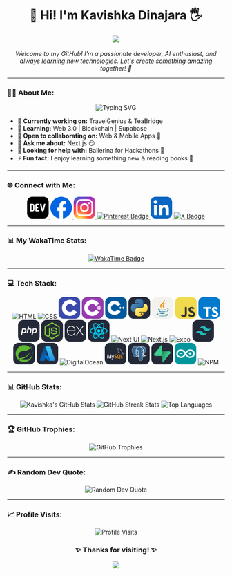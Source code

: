 <!-- README.md -->

<h1 align="center">💫 Hi! I'm Kavishka Dinajara 🖐️</h1>

<p align="center">
  <img src="https://media.giphy.com/media/hvRJCLFzcasrR4ia7z/giphy.gif" width="50">
</p>

<p align="center">
  <em>Welcome to my GitHub! I'm a passionate developer, AI enthusiast, and always learning new technologies. Let's create something amazing together! 🚀</em>
</p>

---

### 👨‍💻 About Me:

<p align="center">
  <img src="https://readme-typing-svg.demolab.com?font=Fira+Code&duration=4000&pause=1000&color=F75C7E&width=435&lines=🔭+Currently+working+on:+TravelGenius;🔭+Currently+working+on:+TeaBridge;🌱+Learning:+web+3.0;🌱+Learning:+blockchain;🌱+Learning:+supabase+|+expo;👯+Web+%26+Mobile+Apps;⚡+Fun+fact:+reading+books" alt="Typing SVG"/>
</p>

<ul>
  <li>🔭 <strong>Currently working on:</strong> TravelGenius & TeaBridge</li>
  <li>🌱 <strong>Learning:</strong> Web 3.0 | Blockchain | Supabase</li>
  <li>👯 <strong>Open to collaborating on:</strong> Web & Mobile Apps 🐼</li>
  <li>🫡 <strong>Ask me about:</strong> Next.js 😏</li>
  <li>🤝 <strong>Looking for help with:</strong> Ballerina for Hackathons 🥶</li>
  <li>⚡ <strong>Fun fact:</strong> I enjoy learning something new & reading books 💚</li>
</ul>

---

### 🌐 Connect with Me:
<p align="center">
  <a href="https://dev.to/kavishka_dinajara_88" target="_blank">
    <img src="https://github.com/tandpfun/skill-icons/blob/main/icons/DevTo-Dark.svg" width="50" alt="Dev.to Badge"/>
  </a>
  <a href="https://facebook.com/kavishka.dinajara" target="_blank">
    <img src="https://github.com/CLorant/readme-social-icons/blob/main/large/colored/facebook.svg" width="50" alt="Facebook Badge"/>
  </a>
  <a href="https://instagram.com/kavishka_dinajara" target="_blank">
    <img src="https://github.com/tandpfun/skill-icons/blob/main/icons/Instagram.svg" width="50" alt="Instagram Badge"/>
  </a>
  <a href="https://pinterest.com/kavishkadinajara" target="_blank">
    <img src="https://github.com/gauravghongde/social-icons/blob/master/SVG/Color/Pinterest.svg" width="50" alt="Pinterest Badge"/>
  </a>
  <a href="https://linkedin.com/in/kavishka-dinajara-502b011b3" target="_blank">
    <img src="https://github.com/tandpfun/skill-icons/blob/main/icons/LinkedIn.svg" width="50" alt="LinkedIn Badge"/>
  </a>
  <a href="https://x.com/dinajara44888" target="_blank">
    <img src="https://github.com/gauravghongde/social-icons/blob/master/PNG/Color/Twitter.png" width="50" alt="X Badge"/>
  </a>
</p>

---

### 📊 My WakaTime Stats:
<p align="center">
  <a href="https://wakatime.com/@2fd19a86-8f34-4042-a5fc-5a759b0e87cc" target="_blank">
    <img src="https://wakatime.com/badge/user/2fd19a86-8f34-4042-a5fc-5a759b0e87cc.svg" alt="WakaTime Badge"/>
  </a>
</p>

---

### 💻 Tech Stack:
<p align="center">
  <img src="https://user-images.githubusercontent.com/25181517/192158954-f88b5814-d510-4564-b285-dff7d6400dad.png" style="width:50px" alt="HTML"/>
  <img src="https://user-images.githubusercontent.com/25181517/183898674-75a4a1b1-f960-4ea9-abcb-637170a00a75.png" style="width:50px" alt="CSS"/>
  <img src="https://github.com/tandpfun/skill-icons/blob/main/icons/C.svg" style="width:50px" alt="C"/>
  <img src="https://github.com/tandpfun/skill-icons/blob/main/icons/CS.svg" style="width:50px" alt="C#"/>
  <img src="https://github.com/tandpfun/skill-icons/blob/main/icons/CPP.svg" style="width:50px" alt="C++"/>
  <img src="https://github.com/tandpfun/skill-icons/blob/main/icons/Python-Dark.svg" style="width:50px" alt="Python"/>
  <img src="https://github.com/tandpfun/skill-icons/blob/main/icons/Java-Light.svg" style="width:50px" alt="Java"/>
  <img src="https://github.com/tandpfun/skill-icons/blob/main/icons/JavaScript.svg" style="width:50px" alt="JavaScript"/>
  <img src="https://github.com/tandpfun/skill-icons/blob/main/icons/TypeScript.svg" style="width:50px" alt="TypeScript"/>
  <img src="https://github.com/tandpfun/skill-icons/blob/main/icons/PHP-Dark.svg" style="width:50px" alt="PHP"/>
  <img src="https://github.com/tandpfun/skill-icons/blob/main/icons/NodeJS-Dark.svg" style="width:50px" alt="Node.js"/>
  <img src="https://github.com/tandpfun/skill-icons/blob/main/icons/ExpressJS-Dark.svg" style="width:50px" alt="Express.js"/>
  <img src="https://github.com/tandpfun/skill-icons/blob/main/icons/React-Dark.svg" style="width:50px" alt="React"/>
  <img src="https://github.com/user-attachments/assets/9027732b-de8c-4c4b-a065-235e15e33e5e" style="width:50px" alt="Next UI"/>
  <img src="https://github.com/marwin1991/profile-technology-icons/assets/136815194/5f8c622c-c217-4649-b0a9-7e0ee24bd704" style="width:50px" alt="Next.js"/>
  <img src="https://img.icons8.com/?size=100&id=hmieDPifBlBM&format=png&color=000000" style="width:50px" alt="Expo"/>
  <img src="https://github.com/tandpfun/skill-icons/blob/main/icons/TailwindCSS-Dark.svg" style="width:50px" alt="Tailwind CSS"/>
<!--   <img src="https://img.shields.io/badge/Firebase-%23FFCA28.svg?style=for-the-badge&logo=firebase&logoColor=white" alt="Firebase"/> -->
  <img src="https://github.com/tandpfun/skill-icons/blob/main/icons/Spring-Dark.svg" style="width:50px" alt="Spring"/>
  <img src="https://github.com/tandpfun/skill-icons/blob/main/icons/Azure-Dark.svg" style="width:50px" alt="Azure"/>
  <img src="https://github.com/user-attachments/assets/f3bee16b-3609-489f-9445-d08c0a52468b" style="width:50px" alt="DigitalOcean"/>
<!--   <img src="https://img.shields.io/badge/Oracle-%23F80000.svg?style=for-the-badge&logo=oracle&logoColor=white" alt="Oracle"/> -->
  <img src="https://github.com/tandpfun/skill-icons/blob/main/icons/MySQL-Dark.svg" style="width:50px" alt="MySQL"/>
  <img src="https://github.com/tandpfun/skill-icons/blob/main/icons/PostgreSQL-Dark.svg" style="width:50px" alt="PostgreSQL"/>
  <img src="https://github.com/tandpfun/skill-icons/blob/main/icons/Supabase-Dark.svg" style="width:50px" alt="Supabase"/>
  <img src="https://github.com/tandpfun/skill-icons/blob/main/icons/Arduino.svg" style="width:50px" alt="Arduino"/>
  <img src="https://github.com/tandpfun/skill-icons/blob/main/icons/Npm-Dark.svg" style="width:50px" alt="NPM"/> 
<!--   <img src="https://img.shields.io/badge/FastAPI-%23005571.svg?style=for-the-badge&logo=fastapi&logoColor=white" alt="FastAPI"/> -->
<!--   <img src="https://img.shields.io/badge/React_Router-%23CA4245.svg?style=for-the-badge&logo=react-router&logoColor=white" alt="React Router"/> -->
<!--   <img src="https://img.shields.io/badge/Pandas-%23150458.svg?style=for-the-badge&logo=pandas&logoColor=white" alt="Pandas"/> -->
<!--   <img src="https://img.shields.io/badge/NumPy-%23013243.svg?style=for-the-badge&logo=numpy&logoColor=white" alt="NumPy"/> -->
<!--   <img src="https://img.shields.io/badge/Scikit_Learn-%23F7931E.svg?style=for-the-badge&logo=scikit-learn&logoColor=white" alt="Scikit-learn"/> -->
</p>

---

### 📊 GitHub Stats:
<p align="center">
  <img src="https://github-readme-stats.vercel.app/api?username=kavishkadinajara&theme=radical&show_icons=true&hide_border=true&count_private=true" alt="Kavishka's GitHub Stats" />
  <img src="https://github-readme-streak-stats.herokuapp.com/?user=kavishkadinajara&theme=radical&hide_border=true" alt="GitHub Streak Stats"/>
  <img src="https://github-readme-stats.vercel.app/api/top-langs/?username=kavishkadinajara&theme=radical&layout=compact&hide_border=true&langs_count=10" alt="Top Languages"/>
</p>

---

### 🏆 GitHub Trophies:
<p align="center">
  <img src="https://github-profile-trophy.vercel.app/?username=kavishkadinajara&theme=radical&no-frame=true&no-bg=true&margin-w=4" alt="GitHub Trophies"/>
</p>

---

### ✍️ Random Dev Quote:
<p align="center">
  <img src="https://quotes-github-readme.vercel.app/api?type=horizontal&theme=radical" alt="Random Dev Quote"/>
</p>

---

### 📈 Profile Visits:
<p align="center">
  <img src="https://visitcount.itsvg.in/api?id=kavishkadinajara&icon=0&color=0" alt="Profile Visits"/>
</p>

<h3 align="center">✨ Thanks for visiting! ✨</h3>

<p align="center">
  <img src="https://media.giphy.com/media/3o7aD7aNKUHyqLylqo/giphy.gif" width="200px"/>
</p>

<!-- Proudly created with GPRM ( https://gprm.itsvg.in ) -->
